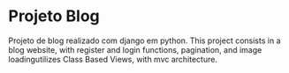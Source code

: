 # Projeto Blog
Projeto de blog realizado com django em python.
This project consists in a blog website, with register and login functions, pagination, and image loadingutilizes Class Based Views, with mvc
architecture.
